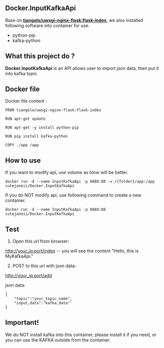 ## Docker.InputKafkaApi ##

Base on  **[tiangolo/uwsgi-nginx-flask:flask-index](https://github.com/tiangolo/uwsgi-nginx-flask-docker)**,  we also installed following software into container for use.

- python-pip
- kafka-python

## What this project do ? ##


**Docker.InputKafkaApi** is an API allows user to import json data, then put it into kafka topic.


## Docker file ##

Docker file content :

    FROM tiangolo/uwsgi-nginx-flask:flask-index
    
    RUN apt-get update
    
    RUN apt-get -y install python-pip
    
    RUN pip install kafka-python
    
    COPY ./app /app

## How to use ##

If you want to modify api, use volume as blow will be better.

    docker run -d --name InputKafkaApi -p 8088:80 -v /{folder}/app:/app cutejaneii/Docker.InputKafkaApi

If you do NOT modify api, use following command to create a new container.

    docker run -d --name InputKafkaApi -p 8088:80 cutejaneii/Docker.InputKafkaApi
	
## Test ##

1. Open this url from browser:

[http://your_ip:port/index](http://your_ip:port/index) -- you will see the content "Hello, this is MyKafkaApi."

2. POST to this url with json data:

[http://your_ip:port/add](http://your_ip:port/add)

   json data:
    
    {
    	"topic":"your_topic_name",
    	"input_data":"kafka_data"
    }

## Important! ##

We do NOT install kafka into this container, please install it if you need, or you can use the KAFKA outside from the container.
